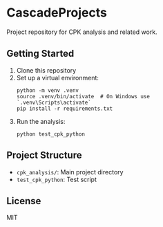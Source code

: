 # CascadeProjects

Project repository for CPK analysis and related work.

## Getting Started

1. Clone this repository
2. Set up a virtual environment:
   ```
   python -m venv .venv
   source .venv/bin/activate  # On Windows use `.venv\Scripts\activate`
   pip install -r requirements.txt
   ```
3. Run the analysis:
   ```
   python test_cpk_python
   ```

## Project Structure

- `cpk_analysis/`: Main project directory
- `test_cpk_python`: Test script

## License

MIT
